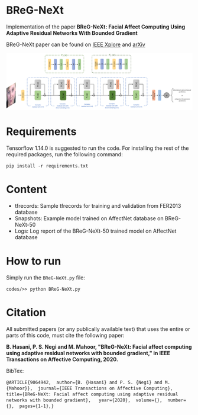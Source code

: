 # BReG-NeXt
Implementation of the paper **BReG-NeXt: Facial Affect Computing Using Adaptive Residual Networks With Bounded Gradient**


BReG-NeXt paper can be found on 
[IEEE Xplore](https://ieeexplore.ieee.org/document/9064942) and
[arXiv](https://arxiv.org/abs/2004.08495)

![overview](overview_modular3.png)

# Requirements

Tensorflow 1.14.0 is suggested to run the code. For installing the rest of the required packages, run the following command:
```
pip install -r requirements.txt
```
# Content
* tfrecords: Sample tfrecords for training and validation from FER2013 database
* Snapshots: Example model trained on AffectNet database on BReG-NeXt-50
* Logs: Log report of the BReG-NeXt-50 trained model on AffectNet database

# How to run
Simply run the `BReG-NeXt.py` file:
```
codes/>> python BReG-NeXt.py
```
# Citation
All submitted papers (or any publically available text) that uses the entire or parts of this code, must cite the following paper:

**B. Hasani, P. S. Negi and M. Mahoor, "BReG-NeXt: Facial affect computing using adaptive residual networks with bounded gradient," in IEEE Transactions on Affective Computing, 2020.**

BibTex:

```
@ARTICLE{9064942,  author={B. {Hasani} and P. S. {Negi} and M. {Mahoor}},  journal={IEEE Transactions on Affective Computing},  title={BReG-NeXt: Facial affect computing using adaptive residual networks with bounded gradient},   year={2020},  volume={},  number={},  pages={1-1},}
```
